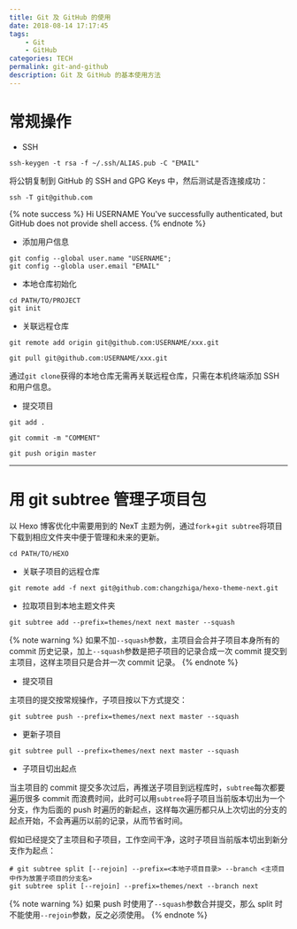 ```yaml
---
title: Git 及 GitHub 的使用
date: 2018-08-14 17:17:45
tags:
    - Git
    - GitHub
categories: TECH
permalink: git-and-github
description: Git 及 GitHub 的基本使用方法
---
```


# 常规操作

- SSH

```
ssh-keygen -t rsa -f ~/.ssh/ALIAS.pub -C "EMAIL"
```

将公钥复制到 GitHub 的 SSH and GPG Keys 中，然后测试是否连接成功：

```
ssh -T git@github.com
```

{% note success %}
Hi USERNAME You've successfully authenticated, but GitHub does not provide shell access.
{% endnote %}

- 添加用户信息

```
git config --global user.name "USERNAME";
git config --globla user.email "EMAIL"
```

- 本地仓库初始化

```
cd PATH/TO/PROJECT
git init
```

- 关联远程仓库

```
git remote add origin git@github.com:USERNAME/xxx.git
```

```
git pull git@github.com:USERNAME/xxx.git
```

通过`git clone`获得的本地仓库无需再关联远程仓库，只需在本机终端添加 SSH 和用户信息。

- 提交项目

```
git add .
```

```
git commit -m "COMMENT"
```

```
git push origin master
```

------

# 用 git subtree 管理子项目包

以 Hexo 博客优化中需要用到的 NexT 主题为例，通过`fork`+`git subtree`将项目下载到相应文件夹中便于管理和未来的更新。

```
cd PATH/TO/HEXO
```

- 关联子项目的远程仓库

```
git remote add -f next git@github.com:changzhiga/hexo-theme-next.git
```

- 拉取项目到本地主题文件夹

```
git subtree add --prefix=themes/next next master --squash
```

{% note warning %}
如果不加`--squash`参数，主项目会合并子项目本身所有的 commit 历史记录，加上`--squash`参数是把子项目的记录合成一次 commit 提交到主项目，这样主项目只是合并一次 commit 记录。
{% endnote %}

- 提交项目

主项目的提交按常规操作，子项目按以下方式提交：

```
git subtree push --prefix=themes/next next master --squash
```

- 更新子项目

```
git subtree pull --prefix=themes/next next master --squash
```

- 子项目切出起点

当主项目的 commit 提交多次过后，再推送子项目到远程库时，`subtree`每次都要遍历很多 commit 而浪费时间，此时可以用`subtree`将子项目当前版本切出为一个分支，作为后面的 push 时遍历的新起点，这样每次遍历都只从上次切出的分支的起点开始，不会再遍历以前的记录，从而节省时间。

假如已经提交了主项目和子项目，工作空间干净，这时子项目当前版本切出到新分支作为起点：

```
# git subtree split [--rejoin] --prefix=<本地子项目目录> --branch <主项目中作为放置子项目的分支名>
git subtree split [--rejoin] --prefix=themes/next --branch next
```

{% note warning %}
如果 push 时使用了`--squash`参数合并提交，那么 split 时不能使用`--rejoin`参数，反之必须使用。
{% endnote %}






